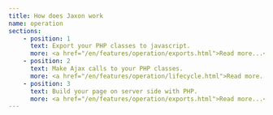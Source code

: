 ```yaml
---
title: How does Jaxon work
name: operation
sections:
    - position: 1
      text: Export your PHP classes to javascript.
      more: <a href="/en/features/operation/exports.html">Read more...</a>
    - position: 2
      text: Make Ajax calls to your PHP classes.
      more: <a href="/en/features/operation/lifecycle.html">Read more...</a>
    - position: 3
      text: Build your page on server side with PHP.
      more: <a href="/en/features/operation/exports.html">Read more...</a>
---
```

